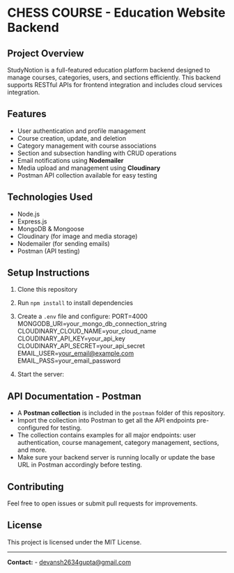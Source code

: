 # CHESS COURSE - Education Website Backend

## Project Overview
StudyNotion is a full-featured education platform backend designed to manage courses, categories, users, and sections efficiently. This backend supports RESTful APIs for frontend integration and includes cloud services integration.

## Features
- User authentication and profile management
- Course creation, update, and deletion
- Category management with course associations
- Section and subsection handling with CRUD operations
- Email notifications using **Nodemailer**
- Media upload and management using **Cloudinary**
- Postman API collection available for easy testing

## Technologies Used
- Node.js
- Express.js
- MongoDB & Mongoose
- Cloudinary (for image and media storage)
- Nodemailer (for sending emails)
- Postman (API testing)

## Setup Instructions
1. Clone this repository
2. Run `npm install` to install dependencies
3. Create a `.env` file and configure:
PORT=4000
MONGODB_URI=your_mongo_db_connection_string
CLOUDINARY_CLOUD_NAME=your_cloud_name
CLOUDINARY_API_KEY=your_api_key
CLOUDINARY_API_SECRET=your_api_secret
EMAIL_USER=your_email@example.com
EMAIL_PASS=your_email_password

4. Start the server:

## API Documentation - Postman
- A **Postman collection** is included in the `postman` folder of this repository.
- Import the collection into Postman to get all the API endpoints pre-configured for testing.
- The collection contains examples for all major endpoints: user authentication, course management, category management, sections, and more.
- Make sure your backend server is running locally or update the base URL in Postman accordingly before testing.

## Contributing
Feel free to open issues or submit pull requests for improvements.

## License
This project is licensed under the MIT License.

---

**Contact:** - devansh2634gupta@gmail.com

